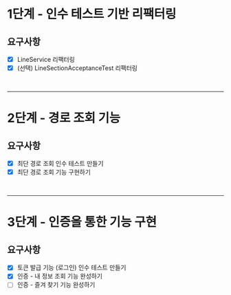 # 1단계 - 인수 테스트 기반 리팩터링

## 요구사항
- [x] LineService 리팩터링
- [x] (선택) LineSectionAcceptanceTest 리팩터링

<br/>
<hr/>

# 2단계 - 경로 조회 기능
## 요구사항
- [x] 최단 경로 조회 인수 테스트 만들기 
- [x] 최단 경로 조회 기능 구현하기

<br/>
<hr/>

# 3단계 - 인증을 통한 기능 구현
## 요구사항
- [x] 토큰 발급 기능 (로그인) 인수 테스트 만들기
- [x] 인증 - 내 정보 조회 기능 완성하기
- [ ] 인증 - 즐겨 찾기 기능 완성하기